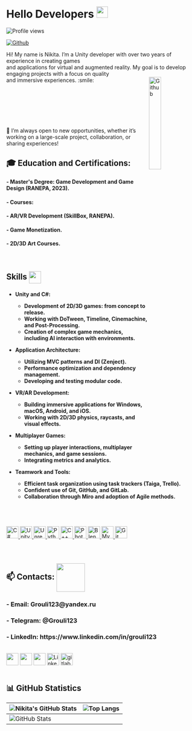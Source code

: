 <h1> Hello Developers <img src = "https://raw.githubusercontent.com/MartinHeinz/MartinHeinz/master/wave.gif" width = 30px> </h1>
<p align='center'>
</p>

![Profile views](https://komarev.com/ghpvc/?username=Grouli123&color=brightgreen)

[![Github](https://img.shields.io/github/followers/Grouli123?label=Follow&style=social)](https://github.com/Grouli123)

<div size='20px'> Hi! My name is Nikita. I’m a Unity developer with over two years of experience in creating games<br> 
and applications for virtual and augmented reality. My goal is to develop engaging projects with a focus on quality <br>
and immersive experiences. :smile:
<!-- <br>
<br> -->
<img width="25%" align="right" alt="Github" src="https://user-images.githubusercontent.com/69174156/222849607-24ae78f6-2e79-4d7c-b809-ed393eedbad4.gif"/>
<br>
<br>
<br>
<br>
<br>
<br>
<br>

💬 I’m always open to new opportunities, whether it’s working on a large-scale project, collaboration, or sharing experiences!
<h2>🎓 Education and Certifications:</h2>
<h4>- Master's Degree: Game Development and Game Design (RANEPA, 2023).</h4>
<h4>- Courses:</h4>
<h4>  - AR/VR Development (SkillBox, RANEPA).</h4>
<h4>  - Game Monetization.</h4>
<h4>  - 2D/3D Art Courses.</h4>



  </div>
<br>
<h2> Skills <img src = "https://media2.giphy.com/media/QssGEmpkyEOhBCb7e1/giphy.gif?cid=ecf05e47a0n3gi1bfqntqmob8g9aid1oyj2wr3ds3mg700bl&rid=giphy.gif" width = 32px align= 'center'> </h2>

<h4>

- Unity and C#:
  - Development of 2D/3D games: from concept to release.
  - Working with DoTween, Timeline, Cinemachine, and Post-Processing.
  - Creation of complex game mechanics, including AI interaction with environments.

- Application Architecture:
  - Utilizing MVC patterns and DI (Zenject).
  - Performance optimization and dependency management.
  - Developing and testing modular code.

- VR/AR Development:
  - Building immersive applications for Windows, macOS, Android, and iOS.
  - Working with 2D/3D physics, raycasts, and visual effects.

- Multiplayer Games:
  - Setting up player interactions, multiplayer mechanics, and game sessions.
  - Integrating metrics and analytics.

- Teamwork and Tools:
  - Efficient task organization using task trackers (Taiga, Trello).
  - Confident use of Git, GitHub, and GitLab.
  - Collaboration through Miro and adoption of Agile methods.

  </h4>
<br>
<br>
<br>
<a href="https://github.com/Grouli123?tab=repositories&q=&type=&language=csharp&sort=">
  <img width="32px" src="https://raw.githubusercontent.com/rahulbanerjee26/githubAboutMeGenerator/main/icons/csharp.svg" alt="C#">
</a>
<a href="https://github.com/Grouli123?tab=repositories&q=&type=&language=unity&sort=">
  <img width="32px" src="https://raw.githubusercontent.com/rahulbanerjee26/githubAboutMeGenerator/main/icons/unity.svg" alt="Unity">
</a>
<a href="https://github.com/Grouli123?tab=repositories&q=&type=&language=csharp&sort=">
  <img width="32px" src="https://raw.githubusercontent.com/rahulbanerjee26/githubAboutMeGenerator/main/icons/unreal.svg" alt="Unreal">
</a>
<a href="https://github.com/Grouli123?tab=repositories&q=&type=&language=python&sort=">
  <img width="32px" src="https://raw.githubusercontent.com/rahulbanerjee26/githubAboutMeGenerator/main/icons/python.svg" alt="Python">
</a>
<a href="https://github.com/Grouli123?tab=repositories&q=&type=&language=cpp&sort=">
  <img width="32px" src="https://raw.githubusercontent.com/rahulbanerjee26/githubAboutMeGenerator/main/icons/cpp.svg" alt="C++">
</a>
<a href="https://github.com/Grouli123?tab=repositories&q=&type=&language=photoshop&sort=">
  <img width="32px" src="https://raw.githubusercontent.com/rahulbanerjee26/githubAboutMeGenerator/main/icons/photoshop.svg" alt="Photoshop">
</a>
<a href="https://github.com/Grouli123?tab=repositories&q=&type=&language=blender&sort=">
  <img width="32px" src="https://raw.githubusercontent.com/rahulbanerjee26/githubAboutMeGenerator/main/icons/blender.svg" alt="Blender">
</a>
<a href="https://github.com/Grouli123?tab=repositories&q=&type=&language=mysql&sort=">
  <img width="32px" src="https://raw.githubusercontent.com/rahulbanerjee26/githubAboutMeGenerator/main/icons/mysql.svg" alt="MySQL">
</a>
<a href="https://github.com/Grouli123?tab=repositories&q=&type=&language=git&sort=">
  <img width="32px" src="https://raw.githubusercontent.com/rahulbanerjee26/githubAboutMeGenerator/main/icons/git.svg" alt="Git">
</a>

<br>
<br>
<br>

<h2> 📫 Contacts: <img src='https://raw.githubusercontent.com/ShahriarShafin/ShahriarShafin/main/Assets/handshake.gif' width="75px" align= 'center'> </h2>
<h3>- Email: Grouli123@yandex.ru</h3>
<h3>- Telegram: @Grouli123</h3>
<h3>- LinkedIn: https://www.linkedin.com/in/grouli123</h3>
<br>
<a href = 'https://discordapp.com/users/Grouli123#7757'> <img width = '32px' align= 'center' src="https://github.com/rahulbanerjee26/githubProfileReadmeGenerator/blob/main/icons/discord.svg"/></a>
<a href = 'https://t.me/Grouli123'> <img width = '32px' align= 'center' 
src="https://user-images.githubusercontent.com/103457938/187045729-99f62a9d-2bc1-4417-9608-090371d10275.png"/></a>
<a href = 'https://www.github.com/Grouli123'> <img width = '32px' align= 'center' src="https://raw.githubusercontent.com/rahulbanerjee26/githubAboutMeGenerator/main/icons/github.svg"/></a>
<a href="https://www.linkedin.com/in/grouli123"><img src="https://cdn3.emoji.gg/emojis/5085-linkedin-logo.png" width="32px" height="32px" alt="Linkedin_logo" align= 'center'></a>
<a href="https://gitlab.com/grouli123"><img src="https://cdn3.emoji.gg/emojis/6931_gitlab.png" width="32px" height="32px" alt="gitlab" align= 'center'></a>

<br>
<br>

## 📊 GitHub Statistics

| ![Nikita's GitHub Stats](https://github-readme-stats.vercel.app/api?username=Grouli123&show_icons=true&theme=radical) | ![Top Langs](https://github-readme-stats.vercel.app/api/top-langs/?username=Grouli123&langs_count=8&theme=radical&layout=compact) |
| --------------------------------------------------------------------------------------------------------------------- | ------------------------------------------------------------------------------------------------------------------------------- |
| ![GitHub Stats](https://github-readme-stats.vercel.app/api?username=Grouli123&show_icons=true&count_private=true&hide_title=false&theme=radical) |                                                                                                                               |